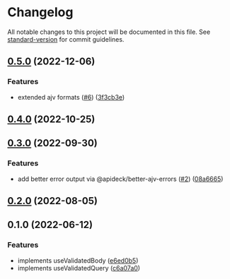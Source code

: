 # Changelog

All notable changes to this project will be documented in this file. See [standard-version](https://github.com/conventional-changelog/standard-version) for commit guidelines.

## [0.5.0](https://github.com/kevinmarrec/h3-typebox/compare/v0.4.0...v0.5.0) (2022-12-06)


### Features

* extended ajv formats ([#6](https://github.com/kevinmarrec/h3-typebox/issues/6)) ([3f3cb3e](https://github.com/kevinmarrec/h3-typebox/commit/3f3cb3e96d442b16e8a49228f2b8214d1957b27c))

## [0.4.0](https://github.com/kevinmarrec/h3-typebox/compare/v0.3.0...v0.4.0) (2022-10-25)

## [0.3.0](https://github.com/kevinmarrec/h3-typebox/compare/v0.2.0...v0.3.0) (2022-09-30)


### Features

* add better error output via @apideck/better-ajv-errors ([#2](https://github.com/kevinmarrec/h3-typebox/issues/2)) ([08a6665](https://github.com/kevinmarrec/h3-typebox/commit/08a666509e798cbe19e3050c20db89ebdcac81e7))

## [0.2.0](https://github.com/kevinmarrec/h3-typebox/compare/v0.1.0...v0.2.0) (2022-08-05)

## 0.1.0 (2022-06-12)


### Features

* implements useValidatedBody ([e6ed0b5](https://github.com/kevinmarrec/h3-typebox/commit/e6ed0b51504d2f4ca0a49883a7d86c2cdd0fa192))
* implements useValidatedQuery ([c6a07a0](https://github.com/kevinmarrec/h3-typebox/commit/c6a07a00b26e3b4a0f0388cba3a12dec9add4ff1))
